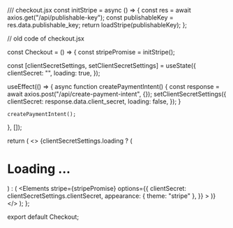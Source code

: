 /// checkout.jsx
const initStripe = async () => {
  const res = await axios.get("/api/publishable-key");
  const publishableKey = res.data.publishable_key;
  return loadStripe(publishableKey);
};

// old code of checkout.jsx

const Checkout = () => {
  const stripePromise = initStripe();

  const [clientSecretSettings, setClientSecretSettings] = useState({
    clientSecret: "",
    loading: true,
  });

  useEffect(() => {
    async function createPaymentIntent() {
      const response = await axios.post("/api/create-payment-intent", {});
      setClientSecretSettings({
        clientSecret: response.data.client_secret,
        loading: false,
      });
    }

    createPaymentIntent();
  }, []);

  return (
    <>
      {clientSecretSettings.loading ? (
        <h1>Loading ...</h1>
      ) : (
        <Elements
          stripe={stripePromise}
          options={{
            clientSecret: clientSecretSettings.clientSecret,
            appearance: { theme: "stripe" },
          }}
        >
          <CheckoutForm />
        </Elements>
      )}
    </>
  );
};

export default Checkout;
